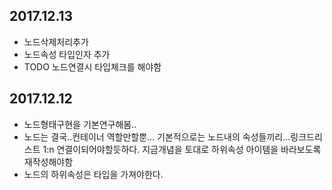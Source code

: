 ## 2017.12.13
- 노드삭제처리추가
- 노드속성 타입인자 추가
- TODO 노드연결시 타입체크를 해야함
## 2017.12.12
- 노드형태구현을 기본연구해봄..
- 노드는 결국..컨테이너 역할만할뿐...
기본적으로는 노드내의 속성들끼리...링크드리스트 1:n 연결이되어야할듯하다. 
지금개념을 토대로 하위속성 아이템을 바라보도록 재작성해야함
- 노드의 하위속성은 타입을 가져야한다.